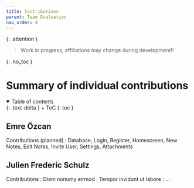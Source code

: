```yaml
---
title: Contributions
parent: Team Evaluation
nav_order: 4
---
```

{: .attention }
> Work in progress, affiliations may change during development!!


{: .no_toc }
# Summary of individual contributions

<details open markdown="block">
{: .text-delta }
<summary>Table of contents</summary>
+ ToC
{: toc }
</details>

## Emre Özcan

Contributions (planned)
: Database, Login, Register, Homescreen, New Notes, Edit Notes, Invite User, Settings, Attachments

## Julien Frederic Schulz

Contributions
: Diam nonumy eirmod
: Tempor invidunt ut labore
: ...
